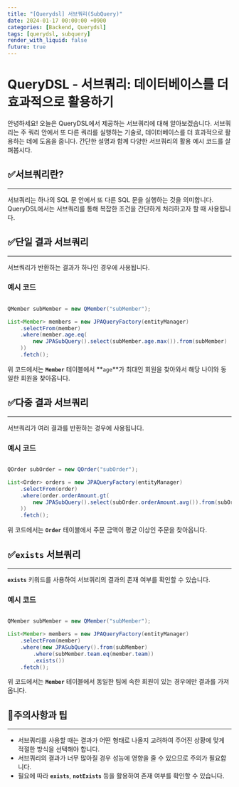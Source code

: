 ```yaml
---
title: "[Querydsl] 서브쿼리(SubQuery)"
date: 2024-01-17 00:00:00 +0900
categories: [Backend, Querydsl]
tags: [querydsl, subquery]
render_with_liquid: false
future: true
---
```


# **QueryDSL - 서브쿼리: 데이터베이스를 더 효과적으로 활용하기**

안녕하세요! 오늘은 QueryDSL에서 제공하는 서브쿼리에 대해 알아보겠습니다. 서브쿼리는 주 쿼리 안에서 또 다른 쿼리를 실행하는 기술로, 데이터베이스를 더 효과적으로 활용하는 데에 도움을 줍니다. 간단한 설명과 함께 다양한 서브쿼리의 활용 예시 코드를 살펴봅시다.

## ✅**서브쿼리란?**

---

서브쿼리는 하나의 SQL 문 안에서 또 다른 SQL 문을 실행하는 것을 의미합니다. QueryDSL에서는 서브쿼리를 통해 복잡한 조건을 간단하게 처리하고자 할 때 사용됩니다.

## ✅**단일 결과 서브쿼리**

---

서브쿼리가 반환하는 결과가 하나인 경우에 사용됩니다.

### **예시 코드**

```java

QMember subMember = new QMember("subMember");

List<Member> members = new JPAQueryFactory(entityManager)
    .selectFrom(member)
    .where(member.age.eq(
        new JPASubQuery().select(subMember.age.max()).from(subMember)
    ))
    .fetch();

```

위 코드에서는 **`Member`** 테이블에서 **`age`**가 최대인 회원을 찾아와서 해당 나이와 동일한 회원을 찾아옵니다.

## ✅**다중 결과 서브쿼리**

---

서브쿼리가 여러 결과를 반환하는 경우에 사용됩니다.

### **예시 코드**

```java

QOrder subOrder = new QOrder("subOrder");

List<Order> orders = new JPAQueryFactory(entityManager)
    .selectFrom(order)
    .where(order.orderAmount.gt(
        new JPASubQuery().select(subOrder.orderAmount.avg()).from(subOrder)
    ))
    .fetch();

```

위 코드에서는 **`Order`** 테이블에서 주문 금액이 평균 이상인 주문을 찾아옵니다.

## ✅**`exists` 서브쿼리**

---

**`exists`** 키워드를 사용하여 서브쿼리의 결과의 존재 여부를 확인할 수 있습니다.

### **예시 코드**

```java

QMember subMember = new QMember("subMember");

List<Member> members = new JPAQueryFactory(entityManager)
    .selectFrom(member)
    .where(new JPASubQuery().from(subMember)
        .where(subMember.team.eq(member.team))
        .exists())
    .fetch();

```

위 코드에서는 **`Member`** 테이블에서 동일한 팀에 속한 회원이 있는 경우에만 결과를 가져옵니다.

## 📌**주의사항과 팁**

---

- 서브쿼리를 사용할 때는 결과가 어떤 형태로 나올지 고려하여 주어진 상황에 맞게 적절한 방식을 선택해야 합니다.
- 서브쿼리의 결과가 너무 많아질 경우 성능에 영향을 줄 수 있으므로 주의가 필요합니다.
- 필요에 따라 **`exists`**, **`notExists`** 등을 활용하여 존재 여부를 확인할 수 있습니다.